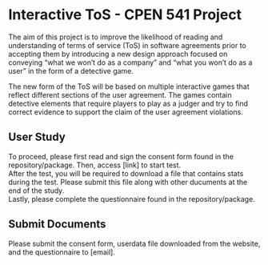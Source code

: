 # Interactive ToS - CPEN 541 Project

The aim of this project is to improve the likelihood of reading and understanding of terms of service (ToS) in software agreements prior to accepting them by introducing a new design approach focused on conveying “what we won’t do as a company” and “what you won’t do as a user” in the form of a detective game.  

The new form of the ToS will be based on multiple interactive games that reflect different sections of the user agreement. The games contain detective elements that require players to play as a judger and try to find correct evidence to support the claim of the user agreement violations.  


## User Study

To proceed, please first read and sign the consent form found in the repository/package. Then, access [link] to start test.  
After the test, you will be required to download a file that contains stats during the test. Please submit this file along with other ducuments at the end of the study.  
Lastly, please complete the questionnaire found in the repository/package.  

## Submit Documents

Please submit the consent form, userdata file downloaded from the website, and the questionnaire to [email].

